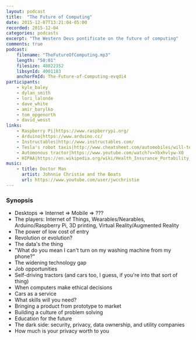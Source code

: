 ```yaml
---
layout: podcast
title:  "The Future of Computing"
date: 2015-12-07T13:21:04-05:00
recorded: 2015-12-04
categories: podcasts
excerpt: "The Western Devs pontificate on the future of computing"
comments: true
podcast:
    filename: "TheFutureOfComputing.mp3"
    length: "50:01"
    filesize: 48022352
    libsynId: 4001183
    anchorFmId: The-Future-of-Computing-evqdi4
participants:
    - kyle_baley
    - dylan_smith
    - lori_lalonde
    - dave_white
    - amir_barylko
    - tom_opgenorth
    - david_wesst
links:
    - Raspberry Pi|https://www.raspberrypi.org/
    - Arduino|https://www.arduino.cc/
    - Instructables|http://www.instructables.com/
    - Tesla's robot taxis|http://www.cheatsheet.com/automobiles/will-tesla-be-the-first-car-company-to-launch-a-fleet-of-robot-taxis.html/?a=viewall
    - Automonous tractor|https://www.youtube.com/watch?v=Ybxhvlyw-X0
    - HIPAA|https://en.wikipedia.org/wiki/Health_Insurance_Portability_and_Accountability_Act
music:
    - title: Doctor Man
      artist: Johnnie Christie and the Boats
      url: https://www.youtube.com/user/jwcchristie
---
```


### Synopsis

* Desktops => Internet => Mobile => ???
* The players: Internet of Things, Wearables/Nearables, Arduino/Raspberry Pi, 3D printing, Virtual Reality/Augmented Reality
* The power of low cost of entry
* Revolution or evolution?
* The data's the thing
* "What do you mean I can't turn on my washing machine from my phone?"
* The widening technology gap
* Job opportunities
* Self-driving tractors (and cars too, I guess, if you're into that sort of thing)
* When computers make ethical decisions
* Cars as a service
* What skills will you need?
* Bringing a product from prototype to market
* Building a culture of problem solving
* Education for the future
* The dark side: security, privacy, data ownership, and utility companies
* How much is your privacy worth to you
